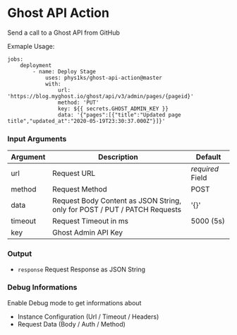 # Ghost API Action

Send a call to a Ghost API from GitHub

Exmaple Usage:
```
jobs:
    deployment
        - name: Deploy Stage
            uses: phys1ks/ghost-api-action@master
            with:
                url: 'https://blog.myghost.io/ghost/api/v3/admin/pages/{pageid}'
                method: 'PUT'
                key: ${{ secrets.GHOST_ADMIN_KEY }}
                data: '{"pages":[{"title":"Updated page title","updated_at":"2020-05-19T23:30:37.000Z"}]}'
```

### Input Arguments

|Argument|  Description  |  Default  |
|--------|---------------|-----------|
|url     | Request URL   | _required_ Field |
|method  | Request Method| POST |
|data    | Request Body Content as JSON String, only for POST / PUT / PATCH Requests | '{}' |
|timeout| Request Timeout in ms | 5000 (5s) |
|key| Ghost Admin API Key ||

### Output

- `response` Request Response as JSON String


### Debug Informations

Enable Debug mode to get informations about

- Instance Configuration (Url / Timeout / Headers)
- Request Data (Body / Auth / Method)